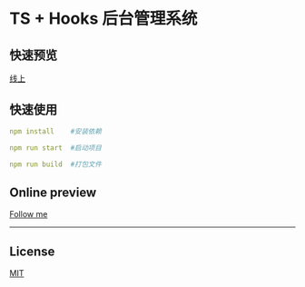 # TS + Hooks 后台管理系统

## 快速预览

[线上](http://hooks.shtodream.cn/)

## 快速使用

```yaml
npm install    #安装依赖

npm run start  #启动项目

npm run build  #打包文件
```

## Online preview

[Follow me](https://sunhang.top)

---

## License

[MIT](./LICENSE)